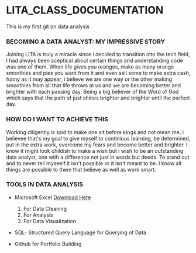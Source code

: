 # LITA_CLASS_D0CUMENTATION
This is my first git on data analysis

### BECOMING A DATA ANALYST: MY IMPRESSIVE STORY
Joining LITA is truly a miracle since i decided to transition into the tech field, I had always been sceptical about certain things and understanding code was one of them. 
When life gives you oranges, make as many orange smoothies and pies you want from it and even sell some to make extra cash, funny as it may appear, i believe we are one way or the other making smoothies from all that life throws at us and we are becoming better and brighter with each passing day.
Being a big believer of the Word of God which says that the path of just shines brighter and brighter until the perfect day.


### HOW DO I WANT TO ACHIEVE THIS 
Working diligently is said to make one sit before kings and not mean me, i believee that's my goal to give myself to continious learning, be determined, put in the extra work, overcome my fears and become better and brighter. 
I know it might look childish to make a wish but i wish to be an outstanding data analyst, one with a difference not just in words but deeds. To stand out and to never tell myseelf it isn't possible or it isn't meant to be.
I know all things are possible to them that believe as well as work smart.


### TOOLS IN DATA ANALYSIS
- Microsoft Excel [Download Here](https://www.microsoft.com)
  1. For Data Cleaning
  2. For Analysis
  3. For Data Visualization
 
    
- SQL- Structured Query Language for Querying of Data

  
- Github for Portfolio Building
